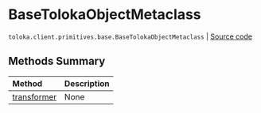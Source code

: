 # BaseTolokaObjectMetaclass
`toloka.client.primitives.base.BaseTolokaObjectMetaclass` | [Source code](https://github.com/Toloka/toloka-kit/blob/v1.2.1/src/client/primitives/base.py#L119)

## Methods Summary

| Method | Description |
| :------| :-----------|
[transformer](toloka.client.primitives.base.BaseTolokaObjectMetaclass.transformer.md)| None
